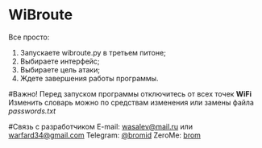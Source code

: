 # WiBroute
Все просто:
1. Запускаете wibroute.py в третьем питоне;
2. Выбираете интерфейс;
3. Выбираете цель атаки;
4. Ждете завершения работы программы.

#Важно!
Перед запуском программы отключитесь от всех точек **WiFi**
Изменить словарь можно по средствам изменения или замены файла _passwords.txt_

#Связь с разработчиком
E-mail: wasalev@mail.ru или warfard34@gmail.com
Telegram: [@bromid]( http://telegram.me/bromid)
 ZeroMe: [brom](http://127.0.0.1:43110/Me.ZeroNetwork.bit/?Profile/1GrEenUGRWnzaNZjR3XsQa6dQgdPDTyt7i/1NHR4Gdv1dVLZS5HRwY6aJWfngk9jCLF87/brom@zeroid.bit)
